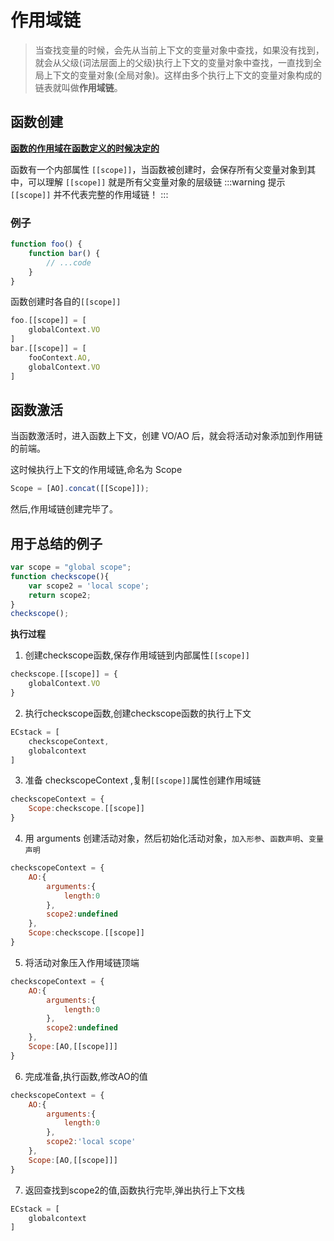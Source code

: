 # 作用域链

>当查找变量的时候，会先从当前上下文的变量对象中查找，如果没有找到，就会从父级(词法层面上的父级)执行上下文的变量对象中查找，一直找到全局上下文的变量对象(全局对象)。这样由多个执行上下文的变量对象构成的链表就叫做**作用域链**。

## 函数创建
[**函数的作用域在函数定义的时候决定的**](./scope.md)

函数有一个内部属性 ``[[scope]]``，当函数被创建时，会保存所有父变量对象到其中，可以理解 ``[[scope]]`` 就是所有父变量对象的层级链
:::warning 提示
``[[scope]]`` 并不代表完整的作用域链！
:::

### 例子
```js
function foo() {
    function bar() {
        // ...code
    }
}
```
函数创建时各自的``[[scope]]``
```js
foo.[[scope]] = [
    globalContext.VO
]
bar.[[scope]] = [
    fooContext.AO,
    globalContext.VO
]
```

## 函数激活
当函数激活时，进入函数上下文，创建 VO/AO 后，就会将活动对象添加到作用链的前端。

这时候执行上下文的作用域链,命名为 Scope
```js
Scope = [AO].concat([[Scope]]);
```
然后,作用域链创建完毕了。

## 用于总结的例子
```js
var scope = "global scope";
function checkscope(){
    var scope2 = 'local scope';
    return scope2;
}
checkscope();
```
**执行过程**
1. 创建checkscope函数,保存作用域链到内部属性``[[scope]]``
```js
checkscope.[[scope]] = {
    globalContext.VO
}
```
2. 执行checkscope函数,创建checkscope函数的执行上下文
```js
ECstack = [
    checkscopeContext,
    globalcontext
]
```
3. 准备 checkscopeContext ,复制``[[scope]]``属性创建作用域链
```js
checkscopeContext = {
    Scope:checkscope.[[scope]]
}
```
4. 用 arguments 创建活动对象，然后初始化活动对象，``加入形参``、``函数声明``、``变量声明``
```js
checkscopeContext = {
    AO:{
        arguments:{
            length:0
        },
        scope2:undefined
    },
    Scope:checkscope.[[scope]]
}
```
5. 将活动对象压入作用域链顶端
```js
checkscopeContext = {
    AO:{
        arguments:{
            length:0
        },
        scope2:undefined
    },
    Scope:[AO,[[scope]]]
}
```
6. 完成准备,执行函数,修改AO的值
```js
checkscopeContext = {
    AO:{
        arguments:{
            length:0
        },
        scope2:'local scope'
    },
    Scope:[AO,[[scope]]]
}
```
7. 返回查找到scope2的值,函数执行完毕,弹出执行上下文栈
```js
ECstack = [
    globalcontext
]
```

<tongji/>